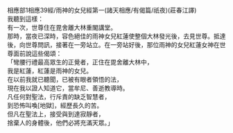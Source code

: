 相應部1相應39經/雨神的女兒經第一(諸天相應/有偈篇/祇夜)(莊春江譯)  
我聽到這樣：  
有一次，世尊住在毘舍離大林重閣講堂。  
那時，當夜已深時，容色絕佳的雨神女兒紅蓮使整個大林發光後，去見世尊。抵達後，向世尊問訊，接著在一旁站立。在一旁站好後，那位雨神的女兒紅蓮女神在世尊面前說這些偈頌：  
「彎腰行禮最高眾生的正覺者，正住在毘舍離大林中，  
我是紅蓮，紅蓮是雨神的女兒。  
在以前我就已聽聞，已被有眼者領悟的法，  
現在我以證人知道它，當牟尼、善逝教導時。  
凡任何對聖法，行斥責的缺乏智慧者，  
到恐怖叫喚[地獄]，經歷長久的苦。  
但凡在聖法上，接受與到達寂靜者，  
捨棄人的身體後，他們必將充滿天眾。」  
  
  
